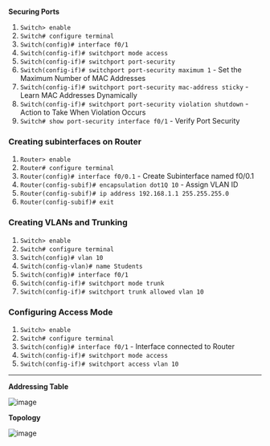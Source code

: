 **Securing Ports**
  1. `Switch> enable`
  2. `Switch# configure terminal`
  3. `Switch(config)# interface f0/1`
  4. `Switch(config-if)# switchport mode access`
  5. `Switch(config-if)# switchport port-security`
  6. `Switch(config-if)# switchport port-security maximum 1`  - Set the Maximum Number of MAC Addresses
  7. `Switch(config-if)# switchport port-security mac-address sticky` - Learn MAC Addresses Dynamically
  8. `Switch(config-if)# switchport port-security violation shutdown` - Action to Take When Violation Occurs
  9. `Switch# show port-security interface f0/1` - Verify Port Security

  ### **Creating subinterfaces on Router**
  1. `Router> enable`
  2. `Router# configure terminal`
  3. `Router(config)# interface f0/0.1` - Create Subinterface named f0/0.1
  4. `Router(config-subif)# encapsulation dot1Q 10` - Assign VLAN ID
  5. `Router(config-subif)# ip address 192.168.1.1 255.255.255.0`
  6. `Router(config-subif)# exit`

  ### **Creating VLANs and Trunking**
  1. `Switch> enable`
  2. `Switch# configure terminal`
  3. `Switch(config)# vlan 10`
  4. `Switch(config-vlan)# name Students`
  5. `Switch(config)# interface f0/1`
  6. `Switch(config-if)# switchport mode trunk`
  7. `Switch(config-if)# switchport trunk allowed vlan 10`

  ### **Configuring Access Mode**
  1. `Switch> enable`
  2. `Switch# configure terminal`
  3. `Switch(config)# interface f0/1` - Interface connected to Router
  4. `Switch(config-if)# switchport mode access`
  5. `Switch(config-if)# switchport access vlan 10`

---

<summary><strong>Addressing Table</strong></summary>

![image](https://github.com/Rohail30/CNDC/assets/96627590/77bd422d-632c-4e60-9637-5438dc25414c)

<summary><strong>Topology</strong></summary>

![image](https://github.com/Rohail30/CNDC/assets/96627590/c588b692-61a3-4fc5-87da-c08ad1c81229)




